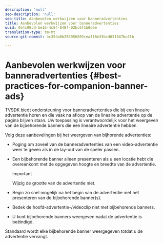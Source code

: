 ```yaml
---
description: 'null'
seo-description: 'null'
seo-title: Aanbevolen werkwijzen voor banneradvertenties
title: Aanbevolen werkwijzen voor banneradvertenties
uuid: 0e4c98cd-5e16-4c84-848f-02bc6f1b0d6e
translation-type: tm+mt
source-git-commit: bc35da8b258056809ceaf18e33bed631047bc81b

---
```



# Aanbevolen werkwijzen voor banneradvertenties {#best-practices-for-companion-banner-ads}

TVSDK biedt ondersteuning voor banneradvertenties die bij een lineaire advertentie horen en die vaak na afloop van de lineaire advertentie op de pagina blijven staan. Uw toepassing is verantwoordelijk voor het weergeven van de bijbehorende banners die een lineaire advertentie hebben.

Volg deze aanbevelingen bij het weergeven van bijhorende advertenties:

* Poging om zoveel van de banneradvertenties van een video-advertentie weer te geven als in de lay-out van de speler passen.
* Een bijbehorende banner alleen presenteren als u een locatie hebt die overeenkomt met de opgegeven hoogte en breedte van de advertentie.

   >[!IMPORTANT]
   >
   >Wijzig de grootte van de advertentie niet.

* Begin zo snel mogelijk na het begin van de advertentie met het presenteren van de bijbehorende banner(s).
* Bedek de hoofd-advertentie-/videoclip niet met bijbehorende banners.
* U kunt bijbehorende banners weergeven nadat de advertentie is beëindigd.

Standaard wordt elke bijbehorende banner weergegeven totdat u de advertentie vervangt.